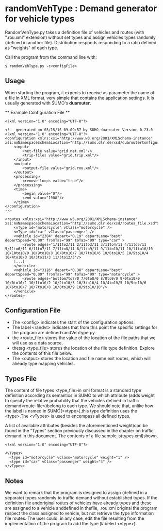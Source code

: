 # randomVehType : Demand generator for vehicle types

RandomVehType.py takes a definition file of vehicles and routes (with ".rou.xml" extension) without set types and assign vehicles types randomly (defined in another file).
Distribution responds responding to a ratio defined as "weights" of each type.

Call the program from the command line with:
```
$ randomVehType.py -c<configFile>
```
 
## Usage

 When starting the program, it expects to receive as parameter the name of a file in XML format, very simple that contains the application settings.
It is usually generated with SUMO's **duarouter**.

** Example Configuration File **
```
<?xml version="1.0" encoding="UTF-8"?>

<!-- generated on 08/15/16 09:09:57 by SUMO duarouter Version 0.23.0
<?xml version="1.0" encoding="UTF-8"?>
<configuration xmlns:xsi="http://www.w3.org/2001/XMLSchema-instance" xsi:noNamespaceSchemaLocation="http://sumo.dlr.de/xsd/duarouterConfiguration.xsd">
    <input>
        <net-file value="grid.net.xml"/>
        <trip-files value="grid.trip.xml"/>
    </input>
    <output>
        <output-file value="grid.rou.xml"/>
    </output>
    <processing>
        <remove-loops value="true"/>
    </processing>
    <time>
        <begin value="0"/>
        <end value="1000"/>
    </time>
</configuration>
-->

<routes xmlns:xsi="http://www.w3.org/2001/XMLSchema-instance" xsi:noNamespaceSchemaLocation="http://sumo.dlr.de/xsd/routes_file.xsd">
	<vType id="motorcycle" vClass="motorcycle" />
	<vType id="car" vClass="passenger" />
	<vehicle id="2304" depart="0.19" departLane="best" departSpeed="0.00" fromTaz="99" toTaz="99" type="car" >
		<route edges="1/11to2/11 2/11to3/11 3/11to4/11 4/11to5/11 5/11to6/11 6/11to7/11 7/11to8/11 8/11to9/11 9/11to10/11 10/11to10/10 10/10to10/9 10/9to10/8 10/8to10/7 10/7to10/6 10/6to10/5 10/5to10/4 10/4to10/3 10/3to11/3 11/3to12/3"/>
	[...]
	</vehicle>
	<vehicle id="3126" depart="0.38" departLane="best" departSpeed="0.00" fromTaz="99" toTaz="99" type="motorcycle" >
		<route edges="bottom7to7/0 7/0to8/0 8/0to9/0 9/0to10/0 10/0to10/1 10/1to10/2 10/2to10/3 10/3to10/4 10/4to10/5 10/5to10/6 10/6to10/7 10/7to10/8 10/8to10/9 10/9to10/10"/>
	</vehicle>
</routes>
```

## Configuration File

* The \<config\> indicates the start of the configuration options.
* The label \<randvt\> indicates that from this point the specific settings for the program are defined randVehType.py.
* the \<route_file\> stores the value of the location of the file paths that we will use as a data source.
* thetag \<type_file\> stores the location of the file type definition. Explore the contents of this file below.
* The \<output\> stores the location and file name exit routes, which will already type mapping vehicles.
  
## Types File
The content of file types \<type_file\>in xml format is a standard type definition according its semantics in SUMO to which attribute (adds weight to specify the relative probability that the vehicles defined in traffic demand\<route-file\>)belong to each type.
We should note that, unlike how the label is named in SUMO(\<vtype\>),this type definition uses the \<type\>.The \<vTypes\> is used to encompass all defined types.

A list of available attributes (besides the aforementioned weight)can be found in the "Types" section previously discussed in the chapter on traffic demand in this document. The contents of a file sample  is(types.xml)shown.
   
```
<?xml version="1.0" encoding="UTF-8"?>

<vTypes>
  <type id="motorcycle" vClass="motorcycle" weight="1" />
  <type id="car" vClass="passenger" weight="4" />
</vTypes>
```

## Notes

We want to remark that the program is designed to assign (defined in a separate) types randomly to traffic demand without established types.
If the definition file andoriginal routes of vehicles have already types and these are assigned to a vehicle anddefined in thefile, .rou.xml original  the program respect the class assigned to vehicle, but not retrieve the type information file routes. The user could, in any case, edit the file resulting from the implementation of the program to add the type (labeled \<vtype\>).


